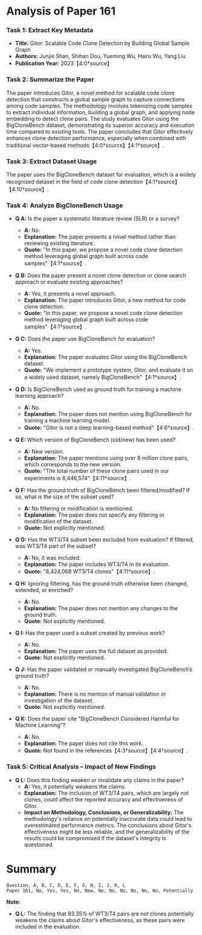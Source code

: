 # Analysis of Paper 161

### Task 1: Extract Key Metadata

- **Title:** Gitor: Scalable Code Clone Detection by Building Global Sample Graph
- **Authors:** Junjie Shan, Shihan Dou, Yueming Wu, Hairu Wu, Yang Liu
- **Publication Year:** 2023【4:0†source】

### Task 2: Summarize the Paper

The paper introduces Gitor, a novel method for scalable code clone detection that constructs a global sample graph to capture connections among code samples. The methodology involves tokenizing code samples to extract individual information, building a global graph, and applying node embedding to detect clone pairs. The study evaluates Gitor using the BigCloneBench dataset, demonstrating its superior accuracy and execution time compared to existing tools. The paper concludes that Gitor effectively enhances clone detection performance, especially when combined with traditional vector-based methods【4:0†source】【4:1†source】.

### Task 3: Extract Dataset Usage

The paper uses the BigCloneBench dataset for evaluation, which is a widely recognized dataset in the field of code clone detection【4:1†source】【4:10†source】.

### Task 4: Analyze BigCloneBench Usage

- **Q A:** Is the paper a systematic literature review (SLR) or a survey?
  - **A:** No.
  - **Explanation:** The paper presents a novel method rather than reviewing existing literature.
  - **Quote:** "In this paper, we propose a novel code clone detection method leveraging global graph built across code samples"【4:1†source】.

- **Q B:** Does the paper present a novel clone detection or clone search approach or evaluate existing approaches?
  - **A:** Yes, it presents a novel approach.
  - **Explanation:** The paper introduces Gitor, a new method for code clone detection.
  - **Quote:** "In this paper, we propose a novel code clone detection method leveraging global graph built across code samples"【4:1†source】.

- **Q C:** Does the paper use BigCloneBench for evaluation?
  - **A:** Yes.
  - **Explanation:** The paper evaluates Gitor using the BigCloneBench dataset.
  - **Quote:** "We implement a prototype system, Gitor, and evaluate it on a widely used dataset, namely BigCloneBench"【4:1†source】.

- **Q D:** Is BigCloneBench used as ground truth for training a machine learning approach?
  - **A:** No.
  - **Explanation:** The paper does not mention using BigCloneBench for training a machine learning model.
  - **Quote:** "Gitor is not a deep learning-based method"【4:6†source】.

- **Q E:** Which version of BigCloneBench (old/new) has been used?
  - **A:** New version.
  - **Explanation:** The paper mentions using over 8 million clone pairs, which corresponds to the new version.
  - **Quote:** "The total number of these clone pairs used in our experiments is 8,446,574"【4:11†source】.

- **Q F:** Has the ground truth of BigCloneBench been filtered/modified? If so, what is the size of the subset used?
  - **A:** No filtering or modification is mentioned.
  - **Explanation:** The paper does not specify any filtering or modification of the dataset.
  - **Quote:** Not explicitly mentioned.

- **Q G:** Has the WT3/T4 subset been excluded from evaluation? If filtered, was WT3/T4 part of the subset?
  - **A:** No, it was included.
  - **Explanation:** The paper includes WT3/T4 in its evaluation.
  - **Quote:** "8,424,068 WT3/T4 clones"【4:11†source】.

- **Q H:** Ignoring filtering, has the ground truth otherwise been changed, extended, or enriched?
  - **A:** No.
  - **Explanation:** The paper does not mention any changes to the ground truth.
  - **Quote:** Not explicitly mentioned.

- **Q I:** Has the paper used a subset created by previous work?
  - **A:** No.
  - **Explanation:** The paper uses the full dataset as provided.
  - **Quote:** Not explicitly mentioned.

- **Q J:** Has the paper validated or manually investigated BigCloneBench’s ground truth?
  - **A:** No.
  - **Explanation:** There is no mention of manual validation or investigation of the dataset.
  - **Quote:** Not explicitly mentioned.

- **Q K:** Does the paper cite "BigCloneBench Considered Harmful for Machine Learning"?
  - **A:** No.
  - **Explanation:** The paper does not cite this work.
  - **Quote:** Not found in the references【4:3†source】【4:4†source】.

### Task 5: Critical Analysis – Impact of New Findings

- **Q L:** Does this finding weaken or invalidate any claims in the paper?
  - **A:** Yes, it potentially weakens the claims.
  - **Explanation:** The inclusion of WT3/T4 pairs, which are largely not clones, could affect the reported accuracy and effectiveness of Gitor.
  - **Impact on Methodology, Conclusions, or Generalizability:** The methodology's reliance on potentially inaccurate data could lead to overestimated performance metrics. The conclusions about Gitor's effectiveness might be less reliable, and the generalizability of the results could be compromised if the dataset's integrity is questioned.

# Summary

```csv
Question, A, B, C, D, E, F, G, H, I, J, K, L
Paper 161, No, Yes, Yes, No, New, No, No, No, No, No, No, Potentially
```

**Note:**  
- **Q L:** The finding that 93.35% of WT3/T4 pairs are not clones potentially weakens the claims about Gitor's effectiveness, as these pairs were included in the evaluation.
